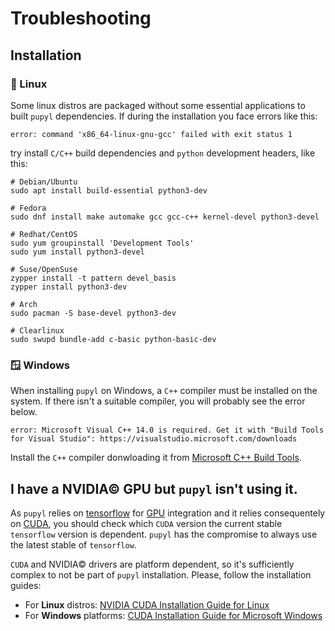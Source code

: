 # Troubleshooting
## Installation
### 🐧 Linux
Some linux distros are packaged without some essential applications to built `pupyl` dependencies. If during the installation you face errors like this:
```shell
error: command 'x86_64-linux-gnu-gcc' failed with exit status 1
```
try install `C/C++` build dependencies and `python` development headers, like this:
```shell
# Debian/Ubuntu
sudo apt install build-essential python3-dev

# Fedora
sudo dnf install make automake gcc gcc-c++ kernel-devel python3-devel

# Redhat/CentOS
sudo yum groupinstall 'Development Tools'
sudo yum install python3-devel

# Suse/OpenSuse
zypper install -t pattern devel_basis
zypper install python3-dev

# Arch
sudo pacman -S base-devel python3-dev

# Clearlinux
sudo swupd bundle-add c-basic python-basic-dev
```

### 🪟 Windows
When installing `pupyl` on Windows, a `C++` compiler must be installed on the system. If there isn't a suitable compiler, you will probably see the error below.

```shell
error: Microsoft Visual C++ 14.0 is required. Get it with "Build Tools for Visual Studio": https://visualstudio.microsoft.com/downloads
```

Install the `C++` compiler donwloading it from [Microsoft C++ Build Tools](https://visualstudio.microsoft.com/visual-cpp-build-tools/).

## I have a NVIDIA© GPU but `pupyl` isn't using it.
As `pupyl` relies on [tensorflow](https://www.tensorflow.org/) for [GPU](https://en.wikipedia.org/wiki/Graphics_processing_unit) integration and it relies consequentely on [CUDA](https://developer.nvidia.com/cuda-zone), you should check which `CUDA` version the current stable `tensorflow` version is dependent. `pupyl` has the compromise to always use the latest stable of `tensorflow`.

`CUDA` and NVIDIA© drivers are platform dependent, so it's sufficiently complex to not be part of `pupyl` installation. Please, follow the installation guides:
* For **Linux** distros: [NVIDIA CUDA Installation Guide for Linux](https://docs.nvidia.com/cuda/cuda-installation-guide-linux/index.html)
* For **Windows** platforms: [CUDA Installation Guide for Microsoft Windows](https://docs.nvidia.com/cuda/cuda-installation-guide-microsoft-windows/index.html)
